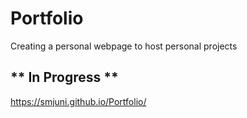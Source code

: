 # Portfolio
Creating a personal webpage to host personal projects

## ** In Progress **
https://smjuni.github.io/Portfolio/